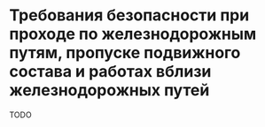 # Требования безопасности при проходе по железно­дорожным путям, пропуске подвижного состава и работах вблизи железнодорожных путей

TODO

